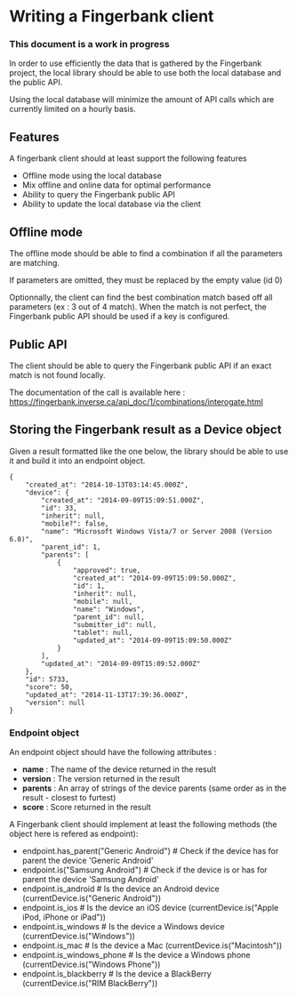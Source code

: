 # Writing a Fingerbank client

### This document is a work in progress

In order to use efficiently the data that is gathered by the Fingerbank project, the local library should be able to use both the local database and the public API.

Using the local database will minimize the amount of API calls which are currently limited on a hourly basis.

## Features

A fingerbank client should at least support the following features

 * Offline mode using the local database
 * Mix offline and online data for optimal performance
 * Ability to query the Fingerbank public API
 * Ability to update the local database via the client

## Offline mode

The offline mode should be able to find a combination if all the parameters are matching.

If parameters are omitted, they must be replaced by the empty value (id 0)

Optionnally, the client can find the best combination match based off all parameters (ex : 3 out of 4 match). When the match is not perfect, the Fingerbank public API should be used if a key is configured.

## Public API

The client should be able to query the Fingerbank public API if an exact match is not found locally.

The documentation of the call is available here : https://fingerbank.inverse.ca/api_doc/1/combinations/interogate.html

## Storing the Fingerbank result as a Device object

Given a result formatted like the one below, the library should be able to use it and build it into an endpoint object.

```
{
    "created_at": "2014-10-13T03:14:45.000Z", 
    "device": {
        "created_at": "2014-09-09T15:09:51.000Z", 
        "id": 33, 
        "inherit": null, 
        "mobile?": false, 
        "name": "Microsoft Windows Vista/7 or Server 2008 (Version 6.0)", 
        "parent_id": 1, 
        "parents": [
            {
                "approved": true, 
                "created_at": "2014-09-09T15:09:50.000Z", 
                "id": 1, 
                "inherit": null, 
                "mobile": null, 
                "name": "Windows", 
                "parent_id": null, 
                "submitter_id": null, 
                "tablet": null, 
                "updated_at": "2014-09-09T15:09:50.000Z"
            }
        ], 
        "updated_at": "2014-09-09T15:09:52.000Z"
    }, 
    "id": 5733, 
    "score": 50, 
    "updated_at": "2014-11-13T17:39:36.000Z", 
    "version": null
} 
```

### Endpoint object

An endpoint object should have the following attributes : 
 * **name** : The name of the device returned in the result
 * **version** : The version returned in the result
 * **parents** : An array of strings of the device parents (same order as in the result - closest to furtest)
 * **score** : Score returned in the result

A Fingerbank client should implement at least the following methods (the object here is refered as endpoint): 
 * endpoint.has_parent("Generic Android") # Check if the device has for parent the device 'Generic Android'
 * endpoint.is("Samsung Android")         # Check if the device is or has for parent the device 'Samsung Android'
 * endpoint.is_android       # Is the device an Android device (currentDevice.is("Generic Android"))
 * endpoint.is_ios           # Is the device an iOS device (currentDevice.is("Apple iPod, iPhone or iPad"))
 * endpoint.is_windows       # Is the device a Windows device (currentDevice.is("Windows"))
 * endpoint.is_mac           # Is the device a Mac (currentDevice.is("Macintosh"))
 * endpoint.is_windows_phone # Is the device a Windows phone (currentDevice.is("Windows Phone"))
 * endpoint.is_blackberry    # Is the device a BlackBerry (currentDevice.is("RIM BlackBerry"))


